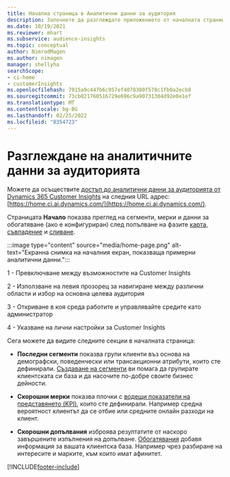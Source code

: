 ```yaml
---
title: Начална страница в Аналитични данни за аудитория
description: Започнете да разглеждате приложението от началната страница.
ms.date: 10/19/2021
ms.reviewer: mhart
ms.subservice: audience-insights
ms.topic: conceptual
author: NimrodMagen
ms.author: nimagen
manager: shellyha
searchScope:
- ci-home
- customerInsights
ms.openlocfilehash: 7915a9c447b6c957ef4078380f578c1fb0a2ecb8
ms.sourcegitcommit: 73cb021760516729e696c9a90731304d92e0e1ef
ms.translationtype: MT
ms.contentlocale: bg-BG
ms.lasthandoff: 02/25/2022
ms.locfileid: "8354723"
---
```

# <a name="explore-audience-insights"></a>Разглеждане на аналитичните данни за аудиторията

Можете да осъществите [достъп до аналитични данни за аудиторията от Dynamics 365 Customer Insights](https://home.ci.ai.dynamics.com/) на следния URL адрес: [https://home.ci.ai.dynamics.com/](https://home.ci.ai.dynamics.com/).

Страницата **Начало** показва преглед на сегменти, мерки и данни за обогатяване (ако е конфигуриран) след попълване на фазите [карта](map-entities.md), [съвпадение](match-entities.md) и [сливане](merge-entities.md).

:::image type="content" source="media/home-page.png" alt-text="Екранна снимка на началния екран, показваща примерни аналитични данни.":::

1 - Превключване между възможностите на Customer Insights 

2 - Използване на левия прозорец за навигиране между различни области и избор на основна целева аудитория

3 - Откриване в коя среда работите и управлявайте средите като администратор

4 - Указване на лични настройки за Customer Insights

Сега можете да видите следните секции в началната страница:

- **Последни сегменти** показва групи клиенти въз основа на демографски, поведенчески или трансакционни атрибути, които сте дефинирали. [Създаване на сегменти](segments.md) ви помага да групирате клиентската си база и да насочите по-добре своите бизнес дейности.

- **Скорошни мерки** показва плочки с [водещи показатели на представянето (KPI)](measures.md), които сте дефинирали. Например средна вероятност клиентът да се отбие или средните онлайн разходи на клиент.

- **Скорошни допълвания** изброява резултатите от наскоро завършените изпълнения на допълване. [Обогатявания](enrichment-hub.md) добавя информация за вашата клиентска база. Например чрез разбиране на интересите и марките, към които имат афинитет.


[!INCLUDE[footer-include](../includes/footer-banner.md)]
